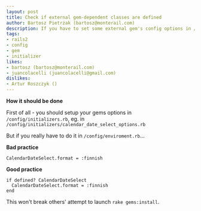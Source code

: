 ```yaml
---
layout: post
title: Check if external gem-dependent classes are defined
author: Bartosz Pietrzak (bartosz@monterail.com)
description: If you have to set some external gem's config options in /config/enviroment.rb, contain it within `if defined?` block
tags:
- rails2
- config
- gem
- initializer
likes:
- bartosz (bartosz@monterail.com)
- juancolacelli (juancolacelli@gmail.com)
dislikes:
- Artur Roszczyk ()
---
```

**How it should be done**

First of all - you should setup your gems options in `/config/initializers.rb`, eg. in `/config/initializers/calendar_date_select_options.rb`

But if you really have to do it in `/config/enviroment.rb`...

**Bad practice**

    CalendarDateSelect.format = :finnish

**Good practice**

    if defined? CalendarDateSelect
      CalendarDateSelect.format = :finnish
    end

This won't break others' attempt to launch `rake gems:install`.



